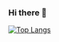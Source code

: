 ### Hi there 👋

[![Top Langs](https://github-readme-stats.vercel.app/api/top-langs/?username=jsullivan2847&layout=pie)](https://github.com/anuraghazra/github-readme-stats)
